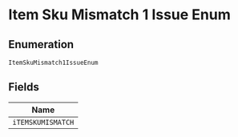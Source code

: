 
# Item Sku Mismatch 1 Issue Enum

## Enumeration

`ItemSkuMismatch1IssueEnum`

## Fields

| Name |
|  --- |
| `iTEMSKUMISMATCH` |

